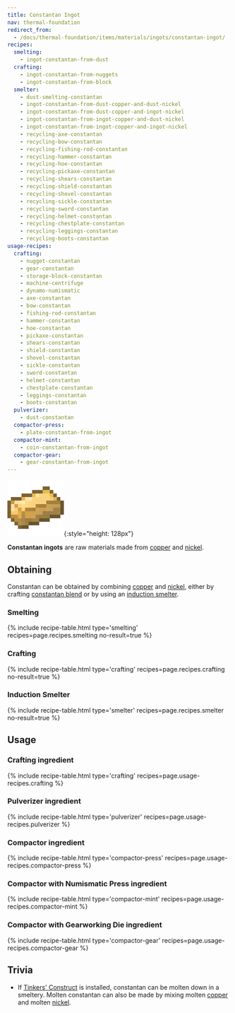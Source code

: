 ```yaml
---
title: Constantan Ingot
nav: thermal-foundation
redirect_from:
  - /docs/thermal-foundation/items/materials/ingots/constantan-ingot/
recipes:
  smelting:
    - ingot-constantan-from-dust
  crafting:
    - ingot-constantan-from-nuggets
    - ingot-constantan-from-block
  smelter:
    - dust-smelting-constantan
    - ingot-constantan-from-dust-copper-and-dust-nickel
    - ingot-constantan-from-dust-copper-and-ingot-nickel
    - ingot-constantan-from-ingot-copper-and-dust-nickel
    - ingot-constantan-from-ingot-copper-and-ingot-nickel
    - recycling-axe-constantan
    - recycling-bow-constantan
    - recycling-fishing-rod-constantan
    - recycling-hammer-constantan
    - recycling-hoe-constantan
    - recycling-pickaxe-constantan
    - recycling-shears-constantan
    - recycling-shield-constantan
    - recycling-shovel-constantan
    - recycling-sickle-constantan
    - recycling-sword-constantan
    - recycling-helmet-constantan
    - recycling-chestplate-constantan
    - recycling-leggings-constantan
    - recycling-boots-constantan
usage-recipes:
  crafting:
    - nugget-constantan
    - gear-constantan
    - storage-block-constantan
    - machine-centrifuge
    - dynamo-numismatic
    - axe-constantan
    - bow-constantan
    - fishing-rod-constantan
    - hammer-constantan
    - hoe-constantan
    - pickaxe-constantan
    - shears-constantan
    - shield-constantan
    - shovel-constantan
    - sickle-constantan
    - sword-constantan
    - helmet-constantan
    - chestplate-constantan
    - leggings-constantan
    - boots-constantan
  pulverizer:
    - dust-constantan
  compactor-press:
    - plate-constantan-from-ingot
  compactor-mint:
    - coin-constantan-from-ingot
  compactor-gear:
    - gear-constantan-from-ingot
---
```


![Constantan ingot](/assets/images/thermal-foundation/ingot-constantan.png){:style="height: 128px"}


**Constantan ingots** are raw materials made from [copper](/docs/copper-ingot/)
and [nickel](/docs/nickel-ingot/).


Obtaining
---------

Constantan can be obtained by combining [copper](/docs/copper-ingot/) and
[nickel](/docs/nickel-ingot/), either by crafting [constantan
blend](/docs/constantan-blend/) or by using an [induction
smelter](/docs/induction-smelter/).

### Smelting
{% include recipe-table.html type='smelting' recipes=page.recipes.smelting no-result=true %}

### Crafting
{% include recipe-table.html type='crafting' recipes=page.recipes.crafting no-result=true %}

### Induction Smelter
{% include recipe-table.html type='smelter' recipes=page.recipes.smelter no-result=true %}


Usage
-----

### Crafting ingredient
{% include recipe-table.html type='crafting' recipes=page.usage-recipes.crafting %}

### Pulverizer ingredient
{% include recipe-table.html type='pulverizer' recipes=page.usage-recipes.pulverizer %}

### Compactor ingredient
{% include recipe-table.html type='compactor-press' recipes=page.usage-recipes.compactor-press %}

### Compactor with Numismatic Press ingredient
{% include recipe-table.html type='compactor-mint' recipes=page.usage-recipes.compactor-mint %}

### Compactor with Gearworking Die ingredient
{% include recipe-table.html type='compactor-gear' recipes=page.usage-recipes.compactor-gear %}


Trivia
------

* If [Tinkers'
  Construct](https://minecraft.curseforge.com/projects/tinkers-construct) is
  installed, constantan can be molten down in a smeltery. Molten constantan can
  also be made by mixing molten [copper](/docs/copper-ingot/) and molten
  [nickel](/docs/nickel-ingot/).
